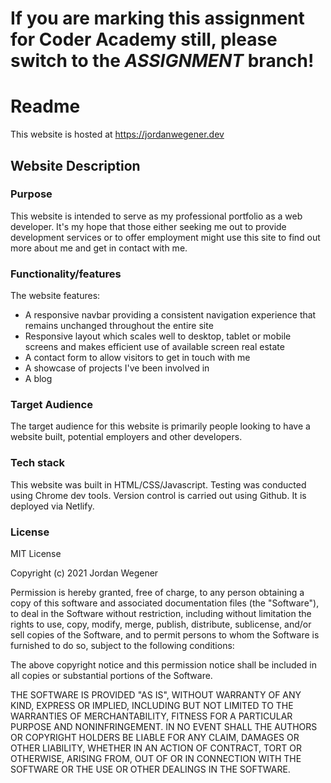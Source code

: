 # If you are marking this assignment for Coder Academy still, please switch to the *ASSIGNMENT* branch!

# Readme

This website is hosted at https://jordanwegener.dev

## Website Description

### Purpose

This website is intended to serve as my professional portfolio as a web developer. It's my hope that those either seeking me out to provide development services or to offer employment might use this site to find out more about me and get in contact with me.

### Functionality/features

The website features:

- A responsive navbar providing a consistent navigation experience that remains unchanged throughout the entire site
- Responsive layout which scales well to desktop, tablet or mobile screens and makes efficient use of available screen real estate
- A contact form to allow visitors to get in touch with me
- A showcase of projects I've been involved in
- A blog

### Target Audience

The target audience for this website is primarily people looking to have a website built, potential employers and other developers.

### Tech stack

This website was built in HTML/CSS/Javascript. Testing was conducted using Chrome dev tools. Version control is carried out using Github. It is deployed via Netlify.

### License

MIT License

Copyright (c) 2021 Jordan Wegener

Permission is hereby granted, free of charge, to any person obtaining a copy
of this software and associated documentation files (the "Software"), to deal
in the Software without restriction, including without limitation the rights
to use, copy, modify, merge, publish, distribute, sublicense, and/or sell
copies of the Software, and to permit persons to whom the Software is
furnished to do so, subject to the following conditions:

The above copyright notice and this permission notice shall be included in all
copies or substantial portions of the Software.

THE SOFTWARE IS PROVIDED "AS IS", WITHOUT WARRANTY OF ANY KIND, EXPRESS OR
IMPLIED, INCLUDING BUT NOT LIMITED TO THE WARRANTIES OF MERCHANTABILITY,
FITNESS FOR A PARTICULAR PURPOSE AND NONINFRINGEMENT. IN NO EVENT SHALL THE
AUTHORS OR COPYRIGHT HOLDERS BE LIABLE FOR ANY CLAIM, DAMAGES OR OTHER
LIABILITY, WHETHER IN AN ACTION OF CONTRACT, TORT OR OTHERWISE, ARISING FROM,
OUT OF OR IN CONNECTION WITH THE SOFTWARE OR THE USE OR OTHER DEALINGS IN THE
SOFTWARE.
